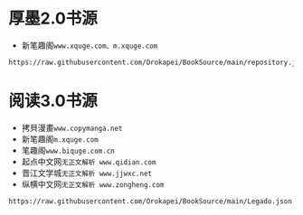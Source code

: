 # 厚墨2.0书源
- 新笔趣阁``www.xquge.com、m.xquge.com``
```
https://raw.githubusercontent.com/Orokapei/BookSource/main/repository.json
```
# 阅读3.0书源
- 拷貝漫畫``www.copymanga.net``
- 新笔趣阁``m.xquge.com``
- 笔趣阁``www.biquge.com.cn``
- 起点中文网``无正文解析 www.qidian.com``
- 晋江文学城``无正文解析 www.jjwxc.net``
- 纵横中文网``无正文解析 www.zongheng.com``
```
https://raw.githubusercontent.com/Orokapei/BookSource/main/Legado.json
```
